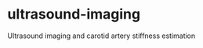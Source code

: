 # ultrasound-imaging
Ultrasound imaging and carotid artery stiffness estimation

<object data="HW4.pdf" width="1000" height="1000" type='application/pdf'></object>
